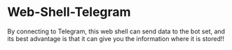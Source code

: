 # Web-Shell-Telegram
By connecting to Telegram, this web shell can send data to the bot set, and its best advantage is that it can give you the information where it is stored!!
